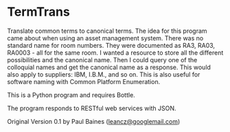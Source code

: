 TermTrans
=========

Translate common terms to canonical terms.
The idea for this program came about when using an asset management system. There was no
standard name for room numbers. They were documented as RA3, RA03, RA0003 - all for the
same room. I wanted a resource to store all the different possibilities and the canonical
name. Then I could query one of the colloquial names and get the canonical name as a 
response.
This would also apply to suppliers: IBM, I.B.M., and so on. This is also useful for
software naming with Common Platform Enumeration.

This is a Python program and requires Bottle.

The program responds to RESTful web services with JSON.

Original Version 0.1 by Paul Baines (leancz@googlemail.com)
			 

